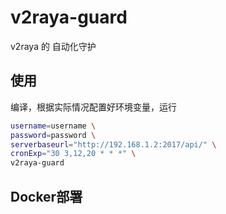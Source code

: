 # v2raya-guard
v2raya 的 自动化守护

## 使用

编译，根据实际情况配置好环境变量，运行
```bash
username=username \
password=password \
serverbaseurl="http://192.168.1.2:2017/api/" \
cronExp="30 3,12,20 * * *" \
v2raya-guard
```

## Docker部署

